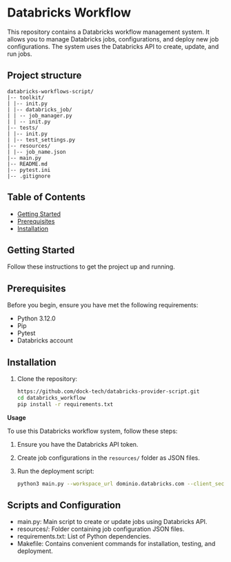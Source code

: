 # Databricks Workflow

This repository contains a Databricks workflow management system. It allows you to manage Databricks jobs, configurations, and deploy new job configurations. The system uses the Databricks API to create, update, and run jobs.

## Project structure

    databricks-workflows-script/
    |-- toolkit/
    | |-- init.py
    | |-- databricks_job/
    | | -- job_manager.py
    | | -- init.py
    |-- tests/
    | |-- init.py
    | |-- test_settings.py
    |-- resources/
    | |-- job_name.json
    |-- main.py
    |-- README.md
    |-- pytest.ini
    |-- .gitignore

## Table of Contents

- [Getting Started](#getting-started)
- [Prerequisites](#prerequisites)
- [Installation](#installation)


## Getting Started

Follow these instructions to get the project up and running.

## Prerequisites

Before you begin, ensure you have met the following requirements:
- Python 3.12.0
- Pip
- Pytest
- Databricks account

## Installation

1. Clone the repository:

   ```bash
   https://github.com/dock-tech/databricks-provider-script.git
   cd databricks_workflow
   pip install -r requirements.txt

**Usage**

To use this Databricks workflow system, follow these steps:

1. Ensure you have the Databricks API token.
   
2. Create job configurations in the `resources/` folder as JSON files.

3. Run the deployment script:

   ```bash
   python3 main.py --workspace_url dominio.databricks.com --client_secret token --file_path file_path_name

## Scripts and Configuration

- main.py: Main script to create or update jobs using Databricks API.
- resources/: Folder containing job configuration JSON files.
- requirements.txt: List of Python dependencies.
- Makefile: Contains convenient commands for installation, testing, and deployment.   
 